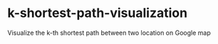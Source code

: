 # k-shortest-path-visualization
Visualize the k-th shortest path between two location on Google map

